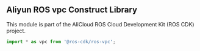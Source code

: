 ## Aliyun ROS vpc Construct Library

This module is part of the AliCloud ROS Cloud Development Kit (ROS CDK) project.

```ts
import * as vpc from '@ros-cdk/ros-vpc';
```
